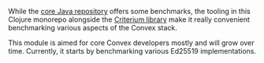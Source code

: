 While the [core Java repository](https://github.com/Convex-Dev/convex)
offers some benchmarks, the tooling in this Clojure monorepo alongside the
[Criterium library](https://github.com/hugoduncan/criterium) make it really
convenient benchmarking various aspects of the Convex stack.

This module is aimed for core Convex developers mostly and will grow over time.
Currently, it starts by benchmarking various Ed25519 implementations.
